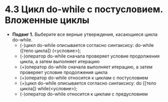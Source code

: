 # 4.3 Цикл do-while с постусловием. Вложенные циклы

* **Подвиг 1.** Выберите все верные утверждения, касающиеся цикла do-while.
  * (-)цикл do-while описывается согласно синтаксису: do-while {[тело цикла]} (<условие>);
  * (-)оператор do-while сначала проверяет условие продолжения цикла, а затем выполняет итерацию
  * (+)оператор do-while сначала выполняет итерацию, а затем проверяет условие продолжения цикла
  * (+)оператор do-while относится к циклам с постусловием
  * (+)цикл do-while описывается согласно синтаксису: do {[тело цикла]} while(<условие>);
  * (-)оператор do-while относится к циклам с предусловием
